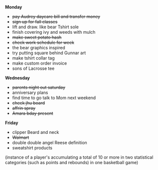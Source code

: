**Monday**

* ~~pay Audrey daycare bill and transfer money~~
* ~~sign up for fall classes~~
* lift and draw. like bear Tshirt sole
* finish covering ivy and weeds with mulch
* ~~make sweet potato hash~~
* ~~check work schedule for week~~
* the bear graphics inspired
* try putting square behind Gunnar art
* make tshirt collar tag
* make custom order invoice 
* sons of Lacrosse tee

**Wednesday**

* ~~parents night out saturday~~
* anniversary plans
* find time to go talk to Mom next weekend
* ~~check jhu board~~
* ~~affrin spray~~
* ~~Amara bday present~~

**Friday**

* clipper Beard and neck
* ~~Walmart~~
* double double angel Reese definition
* sweatshirt products

(instance of a player's accumulating a total of 10 or more in two statistical categories (such as points and rebounds) in one basketball game)

